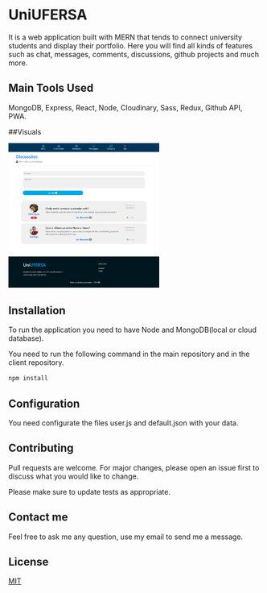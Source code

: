 # UniUFERSA

It is a web application built with MERN that tends to connect university students and display their portfolio. Here you will find all kinds of features such as chat, messages, comments, discussions, github projects and much more.

## Main Tools Used

MongoDB, Express, React, Node, Cloudinary, Sass, Redux, Github API, PWA.

##Visuals

<img src="photos-UniUFERSA/Posts.png" width="300" />


## Installation

To run the application you need to have Node and MongoDB(local or cloud database).

You need to run the following command in the main repository and in the client repository.

```bash
npm install
```
## Configuration
You need configurate the files user.js and default.json with your data.

## Contributing
Pull requests are welcome. For major changes, please open an issue first to discuss what you would like to change.


Please make sure to update tests as appropriate.

## Contact me

Feel free to ask me any question, use my email to send me a message.


## License
[MIT](https://choosealicense.com/licenses/mit/)
